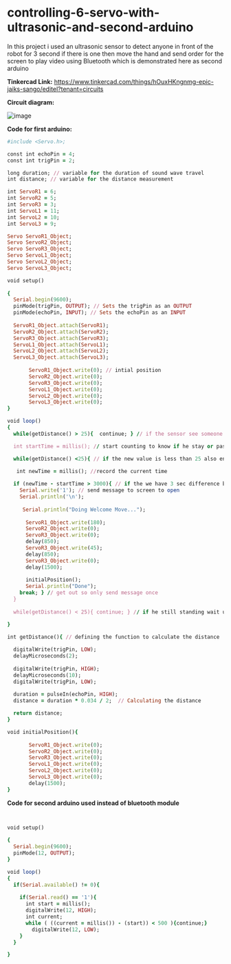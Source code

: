 # controlling-6-servo-with-ultrasonic-and-second-arduino
In this project i used an ultrasonic sensor to detect anyone in front of the robot for 3 second if there is one then move the hand and send order for the screen to play video using Bluetooth which is demonstrated here as second arduino

**Tinkercad Link:** https://www.tinkercad.com/things/hOuxHKngnmg-epic-jaiks-sango/editel?tenant=circuits



**Circuit diagram:** 


![image](https://user-images.githubusercontent.com/5675794/125006042-dbddd880-e065-11eb-9295-70710b52872c.png)




**Code for first arduino:**

```ruby
#include <Servo.h>;

const int echoPin = 4;
const int trigPin = 2;

long duration; // variable for the duration of sound wave travel
int distance; // variable for the distance measurement

int ServoR1 = 6;
int ServoR2 = 5;
int ServoR3 = 3;
int ServoL1 = 11;
int ServoL2 = 10;
int ServoL3 = 9;

Servo ServoR1_Object;
Servo ServoR2_Object;
Servo ServoR3_Object;
Servo ServoL1_Object;
Servo ServoL2_Object;
Servo ServoL3_Object;

void setup()
  
{
  Serial.begin(9600);
  pinMode(trigPin, OUTPUT); // Sets the trigPin as an OUTPUT
  pinMode(echoPin, INPUT); // Sets the echoPin as an INPUT
  
  ServoR1_Object.attach(ServoR1);
  ServoR2_Object.attach(ServoR2);
  ServoR3_Object.attach(ServoR3);
  ServoL1_Object.attach(ServoL1);
  ServoL2_Object.attach(ServoL2);
  ServoL3_Object.attach(ServoL3);
  
       ServoR1_Object.write(0); // intial position
       ServoR2_Object.write(0);
       ServoR3_Object.write(0);
       ServoL1_Object.write(0);
       ServoL2_Object.write(0);
       ServoL3_Object.write(0);
}

void loop()
{
  while(getDistance() > 25){  continue; } // if the sensor see someone near start counting

  int startTime = millis(); // start counting to know if he stay or pass by only

  while(getDistance() <25){ // if the new value is less than 25 also enter while loop
 
   int newTime = millis(); //record the current time

  if (newTime - startTime > 3000){ // if the we have 3 sec difference between the first value and current value so customer is standing
    Serial.write('1'); // send message to screen to open
    Serial.println('\n');
    
     Serial.println("Doing Welcome Move...");
  
      ServoR1_Object.write(180);
      ServoR2_Object.write(0);
      ServoR3_Object.write(0);
      delay(850);
      ServoR3_Object.write(45);
      delay(850);
      ServoR3_Object.write(0);
      delay(1500);
      
      initialPosition();
      Serial.println("Done");
    break; } // get out so only send message once
  }
  
  while(getDistance() < 25){ continue; } // if he still standing wait untill sensor know he walked away

}

int getDistance(){ // defining the function to calculate the distance
   
  digitalWrite(trigPin, LOW);
  delayMicroseconds(2);
  
  digitalWrite(trigPin, HIGH);
  delayMicroseconds(10);
  digitalWrite(trigPin, LOW);
 
  duration = pulseIn(echoPin, HIGH);
  distance = duration * 0.034 / 2;  // Calculating the distance

  return distance;
}

void initialPosition(){
  
       ServoR1_Object.write(0);
       ServoR2_Object.write(0);
       ServoR3_Object.write(0);
       ServoL1_Object.write(0);
       ServoL2_Object.write(0);
       ServoL3_Object.write(0);
       delay(1500);
}
```





**Code for second arduino used instead of bluetooth module**

```ruby


void setup()
  
{
  Serial.begin(9600);
  pinMode(12, OUTPUT);
}

void loop()
{
  if(Serial.available() != 0){
    
    if(Serial.read() == '1'){
      int start = millis();
      digitalWrite(12, HIGH);
      int current;
      while ( ((current = millis()) - (start)) < 500 ){continue;}
        digitalWrite(12, LOW);
    }
  }

}
```
